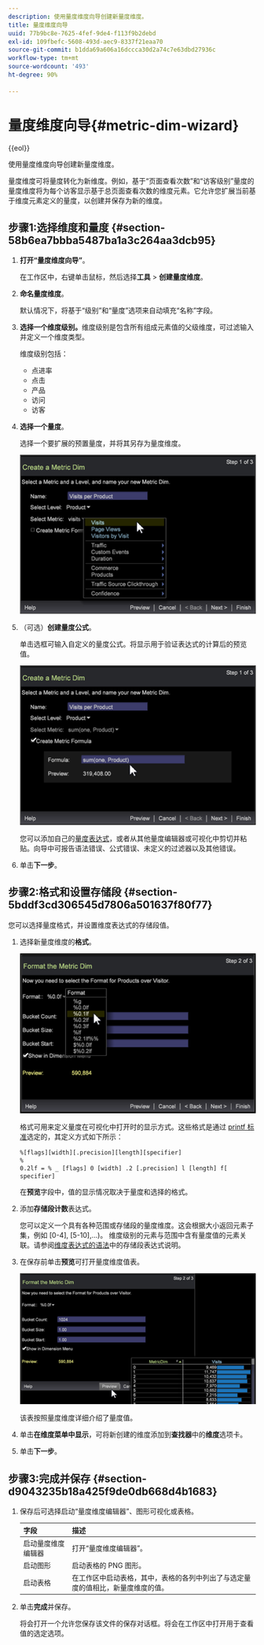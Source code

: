 ```yaml
---
description: 使用量度维度向导创建新量度维度。
title: 量度维度向导
uuid: 77b9bc8e-7625-4fef-9de4-f113f9b2debd
exl-id: 109fbefc-5608-493d-aec9-8337f21eaa70
source-git-commit: b1dda69a606a16dccca30d2a74c7e63dbd27936c
workflow-type: tm+mt
source-wordcount: '493'
ht-degree: 90%

---
```


# 量度维度向导{#metric-dim-wizard}

{{eol}}

使用量度维度向导创建新量度维度。

量度维度可将量度转化为新维度。例如，基于“页面查看次数”和“访客级别”量度的量度维度将为每个访客显示基于总页面查看次数的维度元素。它允许您扩展当前基于维度元素定义的量度，以创建并保存为新的维度。

## 步骤1:选择维度和量度 {#section-58b6ea7bbba5487ba1a3c264aa3dcb95}

1. **打开“量度维度向导”**。

   在工作区中，右键单击鼠标，然后选择&#x200B;**工具** > **创建量度维度**。

1. **命名量度维度**。

   默认情况下，将基于“级别”和“量度”选项来自动填充“名称”字段。

1. **选择一个维度级别。**&#x200B;维度级别是包含所有组成元素值的父级维度，可过滤输入并定义一个维度类型。

   维度级别包括：

   * 点进率
   * 点击
   * 产品
   * 访问
   * 访客

1. **选择一个量度**。

   选择一个要扩展的预置量度，并将其另存为量度维度。

   ![](assets/6_4_workstation_metricdim_metric.png)

1. （可选）**创建量度公式**。

   单击选框可输入自定义的量度公式。将显示用于验证表达式的计算后的预览值。

   ![](assets/6_4_workstation_metricdim_create_metric.png)

   您可以添加自己的[量度表达式](https://experienceleague.adobe.com/docs/data-workbench/using/client/qry-lang-syntx/c-syntx-mtrc-exp.html)，或者从其他量度编辑器或可视化中剪切并粘贴。向导中可报告语法错误、公式错误、未定义的过滤器以及其他错误。

1. 单击&#x200B;**下一步**。

## 步骤2:格式和设置存储段 {#section-5bddf3cd306545d7806a501637f80f77}

您可以选择量度格式，并设置维度表达式的存储段值。

1. 选择新量度维度的&#x200B;**格式**。

   ![](assets/6_4_workstation_metricdim_format_metric.png)

   格式可用来定义量度在可视化中打开时的显示方式。这些格式是通过 [printf 标准](https://www.cplusplus.com/reference/cstdio/printf/)选定的，其定义方式如下所示：

   ```
   %[flags][width][.precision][length][specifier]
   %
   0.2lf = % _ [flags] 0 [width] .2 [.precision] l [length] f[ specifier]
   ```

   在&#x200B;**预览**&#x200B;字段中，值的显示情况取决于量度和选择的格式。

1. 添加&#x200B;**存储段计数**&#x200B;表达式。

   您可以定义一个具有各种范围或存储段的量度维度。这会根据大小返回元素子集，例如 [0-4], [5-10],...)。 维度级别的元素与范围中含有量度值的元素关联。请参阅[维度表达式的语法](https://experienceleague.adobe.com/docs/data-workbench/using/client/qry-lang-syntx/c-syntx-dim-exp.html)中的存储段表达式说明。

1. 在保存前单击&#x200B;**预览**&#x200B;可打开量度维度值表。

   ![](assets/6_4_workstation_metricdim_preview.png)

   该表按照量度维度详细介绍了量度值。

1. 单击&#x200B;**在维度菜单中显示**，可将新创建的维度添加到&#x200B;**查找器**&#x200B;中的&#x200B;**维度**&#x200B;选项卡。
1. 单击&#x200B;**下一步**。

## 步骤3:完成并保存 {#section-d9043235b18a425f9de0db668d4b1683}

1. 保存后可选择启动“量度维度编辑器”、图形可视化或表格。

   | 字段 | 描述 |
   |---|---|
   | 启动量度维度编辑器 | 打开“量度维度编辑器”。 |
   | 启动图形 | 启动表格的 PNG 图形。 |
   | 启动表格 | 在工作区中启动表格，其中，表格的各列中列出了与选定量度的值相比，新量度维度的值。 |

1. 单击&#x200B;**完成**&#x200B;并保存。

   将会打开一个允许您保存该文件的保存对话框。将会在工作区中打开用于查看值的选定选项。
